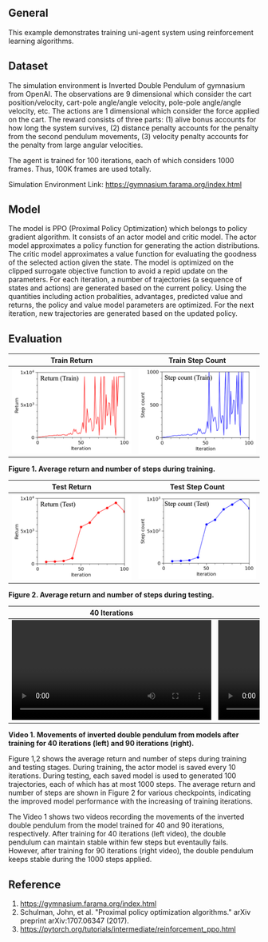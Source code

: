 ## General
This example demonstrates training uni-agent system using reinforcement learning algorithms. 

## Dataset
The simulation environment is Inverted Double Pendulum of gymnasium from OpenAI. The observations are 9 dimensional which consider the cart position/velocity, cart-pole angle/angle velocity, pole-pole angle/angle velocity, etc. The actions are 1 dimensional which consider the force applied on the cart. The reward consists of three parts: (1) alive bonus accounts for how long the system survives, (2) distance penalty accounts for the penalty from the second pendulum movements, (3) velocity penalty accounts for the penalty from large angular velocities. 

The agent is trained for 100 iterations, each of which considers 1000 frames. Thus, 100K frames are used totally.

Simulation Environment Link: https://gymnasium.farama.org/index.html

## Model
The model is PPO (Proximal Policy Optimization) which belongs to policy gradient algorithm. It consists of an actor model and critic model. The actor model approximates a policy function for generating the action distributions. The critic model approximates a value function for evaluating the goodness of the selected action given the state. The model is optimized on the clipped surrogate objective function to avoid a repid update on the parameters. For each iteration, a number of trajectories (a sequence of states and actions) are generated based on the current policy. Using the quantities including action probalities, advantages, predicted value and returns, the policy and value model parameters are optimized. For the next iteration, new trajectories are generated based on the updated policy.

## Evaluation
| Train Return | Train Step Count |
|---|---|
| <img src="figures/train_return.png" /> | <img src="figures/train_step_count.png" /> |

**Figure 1. Average return and number of steps during training.**

| Test Return | Test Step Count |
|---|---|
| <img src="figures/test_return.png" /> | <img src="figures/test_step_count.png" /> |

**Figure 2. Average return and number of steps during testing.**

| 40 Iterations | 90 Iterations |
|---|---|
|<video src="https://github.com/user-attachments/assets/5774f724-26c2-416f-82bc-0e728f770125" height="200"></video> | <video src="https://github.com/user-attachments/assets/819be0f8-5c3c-4104-b463-e6a56da8c6de" height="200"></video> |

**Video 1. Movements of inverted double pendulum from models after training for 40 iterations (left) and 90 iterations (right).**

Figure 1,2 shows the average return and number of steps during training and testing stages. During training, the actor model is saved every 10 iterations. During testing, each saved model is used to generated 100 trajectories, each of which has at most 1000 steps. The average return and number of steps are shown in Figure 2 for various checkpoints, indicating the improved model performance with the increasing of training iterations. 

The Video 1 shows two videos recording the movements of the inverted double pendulum from the model trained for 40 and 90 iterations, respectively. After training for 40 iterations (left video), the double pendulum can maintain stable within few steps but eventaully fails. However, after training for 90 iterations (right video), the double pendulum keeps stable during the 1000 steps applied.

## Reference
1. https://gymnasium.farama.org/index.html
2. Schulman, John, et al. "Proximal policy optimization algorithms." arXiv preprint arXiv:1707.06347 (2017).
3. https://pytorch.org/tutorials/intermediate/reinforcement_ppo.html
